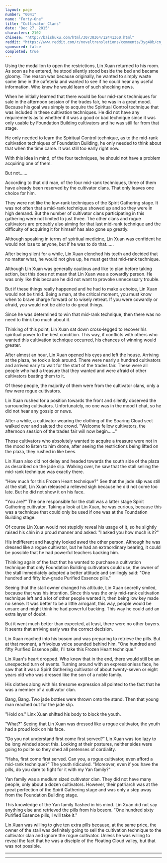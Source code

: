 ```yaml
---
layout: page
number: "0041"
name: "Forty-One"
title: "Cultivator Clans"
date: "Dec 27, 2015"
characters: 2102
chinese: "http://baishuku.com/html/30/30364/12441360.html"
reddit: "https://www.reddit.com/r/noveltranslations/comments/3yg48b/cn_tempered_immortal_chapter_0041/"
sponsored: false
completed: true
---
```


Using the medallion to open the restrictions, Lin Xuan returned to his room. As soon as he entered, he stood silently stood beside the bed and became gloomy. The reason was because originally, he wanted to simply waste some time in the cafeteria and wanted to see if he could hear any useful information. Who knew he would learn of such shocking news.

When he initially learned that there would be four mid-rank techniques for sale in the afternoon session of the trades fair, he was in a great mood. Because his goal was simply to acquire the Spiritual Control technique that was included in these cultivation techniques. He did not have any requirements as to whether if it was a good or bad technique since it was only usable by Foundation Building cultivators and he was still far from that stage.

He only needed to learn the Spiritual Control technique, as to the mid-rank cultivation techniques of Foundation Building, he only needed to think about that when the time came. It was still too early right now.

With this idea in mind, of the four techniques, he should not have a problem acquiring one of them.

But not......

According to that old man, of the four mid-rank techniques, three of them have already been reserved by the cultivator clans. That only leaves one choice for him.

They were not like the low-rank techniques of the Spirit Gathering stage. It was not often that a mid-rank technique showed up and so they were in high demand. But the number of cultivator clans participating in this gathering were not limited to just three. The other clans and rogue cultivators are probably also aiming for that last mid-rank technique and the difficulty of acquiring it for himself has also gone up greatly.

Although speaking in terms of spiritual medicine, Lin Xuan was confident he would not lose to anyone, but if he was to do that......

After being silent for a while, Lin Xuan clenched his teeth and decided that no matter what, he would not give up, he must get that mid-rank technique.

Although Lin Xuan was generally cautious and like to plan before taking action, but this does not mean that Lin Xuan was a cowardly person. He was only like this because he did not want to provoke unnecessary trouble.

But if these things really happened and he had to make a choice, Lin Xuan would not be timid. Being a man, at the critical moment, you must know when to brave charge forward or to wisely retreat. If you were cowardly or afraid, you would not be able to do great things.

Since he was determined to win that mid-rank technique, then there was no need to think too much about it.

Thinking of this point, Lin Xuan sat down cross-legged to recover his spiritual power to the best condition. This way, if conflicts with others who wanted this cultivation technique occurred, his chances of winning would greater.

After almost an hour, Lin Xuan opened his eyes and left the house. Arriving at the plaza, he took a look around. There were nearly a hundred cultivators and arrived early to wait for the start of the trades fair. These were all people who had a treasure that they wanted and were afraid of other cultivators beating them to it.

Of these people, the majority of them were from the cultivator clans, only a few were rogue cultivators.

Lin Xuan rushed for a position towards the front and silently observed the surrounding cultivators. Unfortunately, no one was in the mood t chat, so he did not hear any gossip or news.

After a while, a cultivator wearing the clothing of the Soaring Cloud sect walked over and saluted the crowd. "Welcome fellow cultivators, the afternoon session of the trades fair will now begin......"

Those cultivators who absolutely wanted to acquire a treasure were not in the mood to listen to him drone, after seeing the restrictions being lifted on the plaza, they rushed in like bees.

Lin Xuan also did not delay and headed towards the south side of the plaza as described on the jade slip. Walking over, he saw that the stall selling the mid-rank technique was exactly there.

"How much for this Frozen Heart technique?" See that the jade slip was still at the stall, Lin Xuan released a relieved sigh because he did not come too late. But he did not show it on his face.

"You are?" The one responsible for the stall was a latter stage Spirit Gathering cultivator. Taking a look at Lin Xuan, he was curious, because this was a technique that could only be used if one was at the Foundation Building stage.

Of course Lin Xuan would not stupidly reveal his usage of it, so he slightly raised his chin in a proud manner and asked: "I asked you how much is it?"

His indifferent and haughty looked awed the other person. Although he was dressed like a rogue cultivator, but he had an extraordinary bearing, it could be possible that he had powerful teachers backing him.

Thinking again of the fact that he wanted to purchase a cultivation technique that only Foundation Building cultivators could use, the owner of the stall immediately adopted a better attitude and smilingly said: "One hundred and fifty low-grade Purified Essence pills."

Seeing that the stall owner changed his attitude, Lin Xuan secretly smiled, because that was his intention. Since this was the only mid-rank cultivation technique left and a lot of other people wanted it, then being low key made no sense. It was better to be a little arrogant, this way, people would be unsure and might think he had powerful backing. This way he could add an extra layer of doubt.

But it went much better than expected, at least, there were no other buyers. It seems that arriving early was the correct decision.

Lin Xuan reached into his bosom and was preparing to retrieve the pills. But at that moment, a frivolous voice sounded behind him. "One hundred and fifty Purified Essence pills, I'll take this Frozen Heart technique."

Lin Xuan's heart dropped. Who knew that in the end, there would still be an unexpected turn of events. Turning around with an expressionless face, he saw that it was a Spirit Gathering cultivator of about twenty-seven or eight years old who was dressed like the son of a noble family.

His clothes along with his tiresome expression all pointed to the fact that he was a member of a cultivator clan.

Bang, Bang. Two jade bottles were thrown onto the stand. Then that young man reached out for the jade slip.

"Hold on." Linx Xuan shifted his body to block the youth.

"What?" Seeing that Lin Xuan was dressed like a rogue cultivator, the youth had a proud look on his face.

"Do you not understand first come first served?" Lin Xuan was too lazy to be long winded about this. Looking at their postures, neither sides were going to polite so they shed all pretenses of cordiality.

"Haha, first come first served. Can you, a rogue cultivator, even afford a mid-rank technique?" The youth ridiculed. "Moreover, even if you have the pills, do you dare to fight for it with my Yan family?"

Yan family was a medium sized cultivator clan. They did not have many people, only about a dozen cultivators. However, their patriarch was at the great perfection of the Spirit Gathering stage and was only a step away from the Foundation Building stage.

This knowledge of the Yan family flashed in his mind. Lin Xuan did not say anything else and retrieved the pills from his bosom. "One hundred sixty Purified Essence pills, I will take it."

Lin Xuan was willing to give ten extra pills because, at the same price, the owner of the stall was definitely going to sell the cultivation technique to the cultivator clan and ignore the rogue cultivator. Unless he was willing to reveal the fact that he was a disciple of the Floating Cloud valley, but that was not possible.

- - -
- - -
